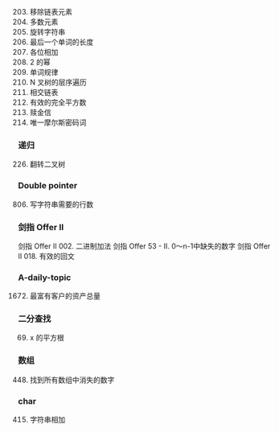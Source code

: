 
203. 移除链表元素
169. 多数元素 
796. 旋转字符串
58. 最后一个单词的长度
258. 各位相加
231. 2 的幂
290. 单词规律
429. N 叉树的层序遍历
160. 相交链表
367. 有效的完全平方数
383. 赎金信
804. 唯一摩尔斯密码词

### 递归
226. 翻转二叉树


### Double pointer
806. 写字符串需要的行数


### 剑指 Offer II 
剑指 Offer II 002. 二进制加法
剑指 Offer 53 - II. 0～n-1中缺失的数字
剑指 Offer II 018. 有效的回文

### A-daily-topic
1672. 最富有客户的资产总量


### 二分查找
69. x 的平方根 

### 数组
448. 找到所有数组中消失的数字


### char
415. 字符串相加

